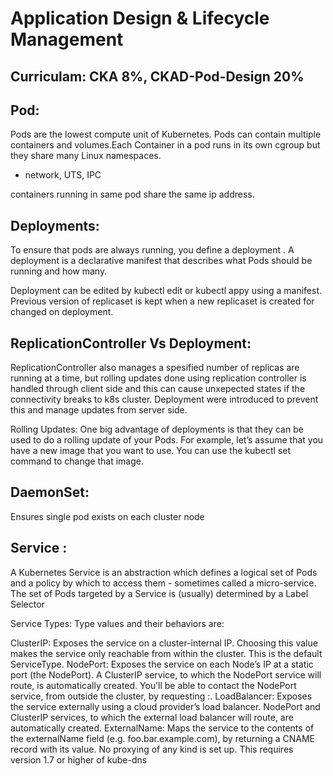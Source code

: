 # Application Design & Lifecycle Management 

## Curriculam: CKA 8%, CKAD-Pod-Design 20%


Pod:
----
Pods are the lowest compute unit of Kubernetes. Pods can contain multiple containers and volumes.Each Container in a pod runs in its own cgroup but they share many Linux namespaces.
- network, UTS, IPC

containers running in same pod share the same ip address.

Deployments:
------------

To ensure that pods are always running, you define a deployment . A deployment is a declarative manifest that describes what Pods should be running and
how many.

Deployment can be edited by kubectl edit or kubectl appy using a manifest. Previous version of replicaset is kept when a new replicaset is created for changed on deployment.


ReplicationController Vs Deployment:
-------------------------------------
ReplicationController also manages a spesified number of replicas are running at a time, but rolling updates done using replication controller is handled through client side and this can cause unxepected states if the connectivity breaks to k8s cluster. Deployment were introduced to prevent this and manage updates from server side.
 
Rolling Updates:
One big advantage of deployments is that they can be used to do a rolling update of your Pods. For
example, let’s assume that you have a new image that you want to use. You can use the kubectl
set command to change that image.

DaemonSet: 
----------

Ensures single pod exists on each cluster node


Service : 
---------
A Kubernetes Service is an abstraction which defines a logical set of Pods and a policy by which to access them - sometimes called a micro-service. The set of Pods targeted by a Service is (usually) determined by a Label Selector

Service Types:
Type values and their behaviors are:

ClusterIP: Exposes the service on a cluster-internal IP. Choosing this value makes the service only reachable from within the cluster. This is the default ServiceType.
NodePort: Exposes the service on each Node’s IP at a static port (the NodePort). A ClusterIP service, to which the NodePort service will route, is automatically created. You’ll be able to contact the NodePort service, from outside the cluster, by requesting <NodeIP>:<NodePort>.
LoadBalancer: Exposes the service externally using a cloud provider’s load balancer. NodePort and ClusterIP services, to which the external load balancer will route, are automatically created.
ExternalName: Maps the service to the contents of the externalName field (e.g. foo.bar.example.com), by returning a CNAME record with its value. No proxying of any kind is set up. This requires version 1.7 or higher of kube-dns
